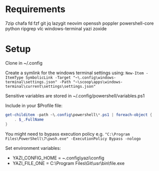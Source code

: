 # Requirements

7zip
chafa
fd
fzf
git
jq
lazygit
neovim
openssh
poppler
powershell-core
python
ripgrep
vlc
windows-terminal
yazi
zoxide

# Setup

Clone in ~/.config

Create a symlink for the windows terminal settings using:
`New-Item -ItemType SymbolicLink -Target "~\.config\windows-terminal\settings.json" -Path "~\scoop\apps\windows-terminal\current\settings\settings.json"`

Sensitive variables are stored in ~/.config/powershell/variables.ps1

Include in your $Profile file:
```powershell
get-childitem -path ~\.config\powershell\*.ps1 | foreach-object {
    . $_.FullName
}
```

You might need to bypass execution policy e.g. `"C:\Program Files\PowerShell\7\pwsh.exe" -ExecutionPolicy Bypass -nologo`

Set environment variables:
- YAZI_CONFIG_HOME = ~\.config\yazi\config
- YAZI_FILE_ONE = C:\Program Files\Git\usr\bin\file.exe

